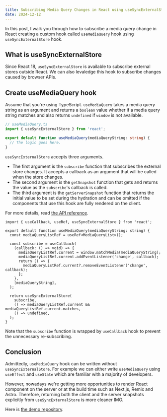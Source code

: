 ```yaml
---
title: Subscribing Media Query Changes in React using useSyncExternalStore
date: 2024-12-12
---
```


In this post, I walk you through how to subscribe a media query change in React creating a custom hook called `useMediaQuery` hook using `useSyncExternalStore` hook.

## What is useSyncExternalStore

Since React 18, `useSyncExternalStore` is available to subscribe external stores outside React. We can also levaledge this hook to subscribe changes caused by browser APIs.

## Create useMediaQuery hook

Assume that you're using TypeScript. `useMediaQuery` takes a media query string as an argument and returns a `boolean` value whether if a media query string matches and also returns `undefined` if `window` is not available.

```typescript
// useMediaQuery.ts
import { useSyncExternalStore } from 'react';

export default function useMediaQuery(mediaQueryString: string) {
  // The logic goes here.
}
```

`useSyncExternalStore` accepts three arguments.

- The first argument is the `subscribe` function that subscribes the external store changes. It accepts a callback as an argument that will be called when the store changes.
- The second argument is the `getSnapshot` function that gets and returns the value as the `subscribe`'s callback is called.
- The third argument is the `getServerSnapshot` function that returns the initial value to be set during the hydration and can be omitted if the components that use this hook are fully rendered on the client.

For more details, read [the API reference](https://react.dev/reference/react/useSyncExternalStore).

```tsx
import { useCallback, useRef, useSyncExternalStore } from 'react';

export default function useMediaQuery(mediaQueryString: string) {
  const mediaQueryListRef = useRef<MediaQueryList>();

  const subscribe = useCallback(
    (callback: () => void) => {
      mediaQueryListRef.current = window.matchMedia(mediaQueryString);
      mediaQueryListRef.current.addEventListener('change', callback);
      return () => {
        mediaQueryListRef.current?.removeEventListener('change', callback);
      };
    },
    [mediaQueryString],
  );

  return useSyncExternalStore(
    subscribe,
    () => mediaQueryListRef.current && mediaQueryListRef.current.matches,
    () => undefined,
  );
}
```

Note that the `subscribe` function is wrapped by `useCallback` hook to prevent the unnecessary re-subscribing.

## Conclusion

Admittedly, `useMediaQuery` hook can be written without `useSyncExternalStore`. For example we can either write `useMediaQuery` using `useEffect` and `useState` which are familiar with a majority of developers.

However, nowadays we're getting more opportunities to render React component on the server or at the build time such as Next.js, Remix and Astro. Therefore, returning both the client and the server snapshots explicitly from `useSyncExternalStore` is more cleaner IMO.

Here is [the demo repository](https://github.com/m-kawafuji/use-syncexternalstore-demo).
